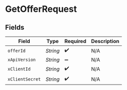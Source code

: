 # GetOfferRequest


## Fields

| Field              | Type               | Required           | Description        |
| ------------------ | ------------------ | ------------------ | ------------------ |
| `offerId`          | *String*           | :heavy_check_mark: | N/A                |
| `xApiVersion`      | *String*           | :heavy_minus_sign: | N/A                |
| `xClientId`        | *String*           | :heavy_check_mark: | N/A                |
| `xClientSecret`    | *String*           | :heavy_check_mark: | N/A                |